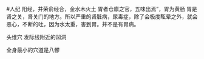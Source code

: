 #人纪 
阳经，井荣俞经合，金水木火土
胃者仓廪之官，五味出焉”，胃为黄肠
胃是肾之关，肾关门的地方。所以严重的肾脏病，尿毒症，除了会极度眩晕之外，就会恶心，不断的吐，因为水太重，害到胃。并不是有胃病。


头维穴
	发际线附近的凹洞
	

全身最小的穴道是八髎


















